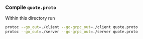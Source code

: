 ### Compile `quote.proto`

Within this directory run

```bash
protoc --go_out=./client --go-grpc_out=./client quote.proto
protoc --go_out=./server --go-grpc_out=./server quote.proto
```
